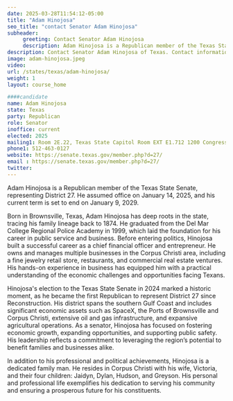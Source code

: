 ```yaml
---
date: 2025-03-28T11:54:12-05:00
title: "Adam Hinojosa"
seo_title: "contact Senator Adam Hinojosa"
subheader:
     greeting: Contact Senator Adam Hinojosa
     description: Adam Hinojosa is a Republican member of the Texas State Senate, representing District 27. He assumed office on January 14, 2025, and his current term is set to end on January 9, 2029.
description: Contact Senator Adam Hinojosa of Texas. Contact information for Adam Hinojosa includes email address, phone number, and mailing address.
image: adam-hinojosa.jpeg
video:
url: /states/texas/adam-hinojosa/
weight: 1
layout: course_home

####candidate
name: Adam Hinojosa
state: Texas
party: Republican
role: Senator
inoffice: current
elected: 2025
mailing1: Room 2E.22, Texas State Capitol Room EXT E1.712 1200 Congress Ave Austin, TX 78711-2068
phone1: 512-463-0127
website: https://senate.texas.gov/member.php?d=27/
email : https://senate.texas.gov/member.php?d=27/
twitter: 
---
```

Adam Hinojosa is a Republican member of the Texas State Senate, representing District 27. He assumed office on January 14, 2025, and his current term is set to end on January 9, 2029.

Born in Brownsville, Texas, Adam Hinojosa has deep roots in the state, tracing his family lineage back to 1874. He graduated from the Del Mar College Regional Police Academy in 1999, which laid the foundation for his career in public service and business. Before entering politics, Hinojosa built a successful career as a chief financial officer and entrepreneur. He owns and manages multiple businesses in the Corpus Christi area, including a fine jewelry retail store, restaurants, and commercial real estate ventures. His hands-on experience in business has equipped him with a practical understanding of the economic challenges and opportunities facing Texans.

Hinojosa's election to the Texas State Senate in 2024 marked a historic moment, as he became the first Republican to represent District 27 since Reconstruction. His district spans the southern Gulf Coast and includes significant economic assets such as SpaceX, the Ports of Brownsville and Corpus Christi, extensive oil and gas infrastructure, and expansive agricultural operations. As a senator, Hinojosa has focused on fostering economic growth, expanding opportunities, and supporting public safety. His leadership reflects a commitment to leveraging the region’s potential to benefit families and businesses alike.

In addition to his professional and political achievements, Hinojosa is a dedicated family man. He resides in Corpus Christi with his wife, Victoria, and their four children: Jaidyn, Dylan, Hudson, and Greyson. His personal and professional life exemplifies his dedication to serving his community and ensuring a prosperous future for his constituents.
